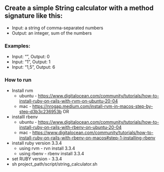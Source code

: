## Create a simple String calculator with a method signature like this:

- Input: a string of comma-separated numbers
- Output: an integer, sum of the numbers

### Examples:

- Input: “”, Output: 0
- Input: “1”, Output: 1
- Input: “1,5”, Output: 6

###  How to run
 
- Install rvm 
  -  ubuntu - https://www.digitalocean.com/community/tutorials/how-to-install-ruby-on-rails-with-rvm-on-ubuntu-20-04
  -  mac - https://nrogap.medium.com/install-rvm-in-macos-step-by-step-d3b3c236953b
   OR 
- installl  rbenv
  - ubuntu - https://www.digitalocean.com/community/tutorials/how-to-install-ruby-on-rails-with-rbenv-on-ubuntu-20-04
  - mac - https://www.digitalocean.com/community/tutorials/how-to-install-ruby-on-rails-with-rbenv-on-macos#step-1-installing-rbenv
- install ruby version 3.3.4 
  - using rvm - rvn install 3.3.4 
  - using rbenv - rbenv install 3.3.4
- set RUBY version - 3.3.4 
- sh project_path/script/string_calculator.sh 
